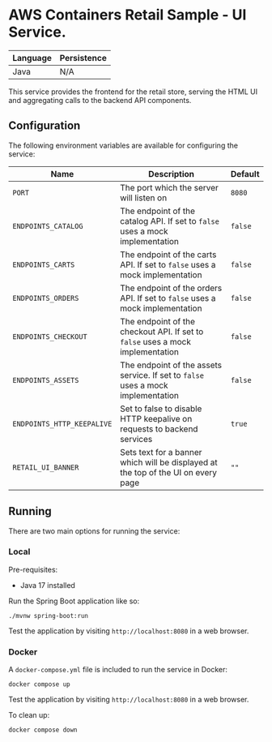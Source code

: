 # AWS Containers Retail Sample - UI Service.

| Language | Persistence |
|---|---|
| Java | N/A |

This service provides the frontend for the retail store, serving the HTML UI and aggregating calls to the backend API components.

## Configuration

The following environment variables are available for configuring the service:

| Name | Description | Default |
|---|---|---|
| `PORT` | The port which the server will listen on | `8080` |
| `ENDPOINTS_CATALOG` | The endpoint of the catalog API. If set to `false` uses a mock implementation | `false` |
| `ENDPOINTS_CARTS` | The endpoint of the carts API. If set to `false` uses a mock implementation | `false` |
| `ENDPOINTS_ORDERS` | The endpoint of the orders API. If set to `false` uses a mock implementation | `false` |
| `ENDPOINTS_CHECKOUT` | The endpoint of the checkout API. If set to `false` uses a mock implementation | `false` |
| `ENDPOINTS_ASSETS` | The endpoint of the assets service. If set to `false` uses a mock implementation | `false` |
| `ENDPOINTS_HTTP_KEEPALIVE` | Set to false to disable HTTP keepalive on requests to backend services | `true` |
| `RETAIL_UI_BANNER` | Sets text for a banner which will be displayed at the top of the UI on every page | `""` |

## Running

There are two main options for running the service:

### Local

Pre-requisites:
- Java 17 installed

Run the Spring Boot application like so:

```
./mvnw spring-boot:run
```

Test the application by visiting `http://localhost:8080` in a web browser.

### Docker

A `docker-compose.yml` file is included to run the service in Docker:

```
docker compose up
```

Test the application by visiting `http://localhost:8080` in a web browser.

To clean up:

```
docker compose down
```

